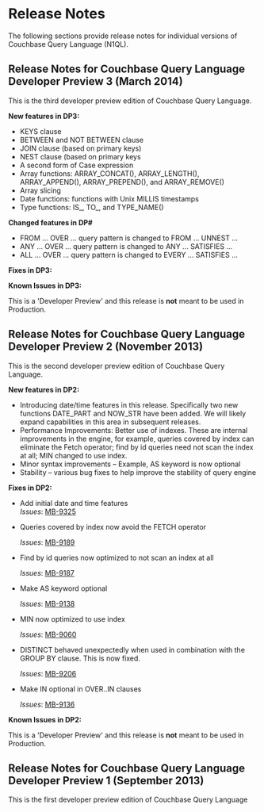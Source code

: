 # Release Notes #

The following sections provide release notes for individual versions of Couchbase Query Language (N1QL).


## Release Notes for Couchbase Query Language Developer Preview 3 (March 2014)
This is the third developer preview edition of Couchbase Query Language.

**New features in DP3:**

* KEYS clause
* BETWEEN and NOT BETWEEN clause
* JOIN clause (based on primary keys)
* NEST clause (based on primary keys
* A second form of Case expression
* Array functions: ARRAY_CONCAT(), ARRAY_LENGTH(), ARRAY_APPEND(), ARRAY_PREPEND(), and ARRAY_REMOVE()
* Array slicing
* Date functions: functions with Unix MILLIS timestamps
* Type functions: IS\_, TO\_, and TYPE_NAME()



**Changed features in DP#**

* FROM ... OVER ... query pattern is changed to FROM ... UNNEST ...
* ANY ... OVER ... query pattern is changed to ANY ... SATISFIES ...
* ALL ... OVER ... query pattern is changed to EVERY ... SATISFIES ...


**Fixes in DP3:**



**Known Issues in DP3:**

This is a 'Developer Preview' and this release is **not** meant to be used in Production.


## Release Notes for Couchbase Query Language Developer Preview 2 (November 2013) ##
This is the second developer preview edition of Couchbase Query Language.

**New features in DP2:**

* Introducing date/time features in this release. Specifically two new functions DATE_PART and NOW_STR have been added. We will likely expand capabilities in this area in subsequent releases.
* Performance Improvements: Better use of indexes. These are internal improvements in the engine, for example, queries covered by index can eliminate the Fetch operator; find by id queries need not scan the index at all; MIN changed to use index.
* Minor syntax improvements – Example, AS keyword is now optional
* Stability – various bug fixes to help improve the stability of query engine


**Fixes in DP2:**

* Add initial date and time features  
  *Issues*: [MB-9325](http://www.couchbase.com/issues/browse/MB-9325)
  
* Queries covered by index now avoid the FETCH operator
  
  *Issues*: [MB-9189](http://www.couchbase.com/issues/browse/MB-9189)
* Find by id queries now optimized to not scan an index at all
  
  *Issues*: [MB-9187](http://www.couchbase.com/issues/browse/MB-9187)
* Make AS keyword optional
  
  *Issues*: [MB-9138](http://www.couchbase.com/issues/browse/MB-9138)   
* MIN now optimized to use index
  
  *Issues*: [MB-9060](http://www.couchbase.com/issues/browse/MB-9060)
* DISTINCT behaved unexpectedly when used in combination with the GROUP BY clause. This is now fixed.
  
  *Issues*: [MB-9206](http://www.couchbase.com/issues/browse/MB-9206)
* Make IN optional in OVER..IN clauses
  
  *Issues*: [MB-9136](http://www.couchbase.com/issues/browse/MB-9136)
  
**Known Issues in DP2:**

This is a 'Developer Preview' and this release is **not** meant to be used in Production.

## Release Notes for Couchbase Query Language Developer Preview 1 (September 2013) ##

This is the first developer preview edition of Couchbase Query Language



